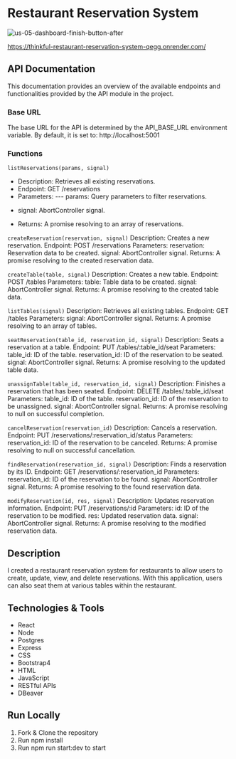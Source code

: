 # Restaurant Reservation System

![us-05-dashboard-finish-button-after](https://github.com/cmorgan3324/thinkful-reservation-system/assets/132379707/831b6e34-503f-490d-9622-219e8619c5cc)

https://thinkful-restaurant-reservation-system-qegg.onrender.com/

## API Documentation
This documentation provides an overview of the available endpoints and functionalities provided by the API module in the project.

### Base URL
The base URL for the API is determined by the API_BASE_URL environment variable. By default, it is set to:
http://localhost:5001

### Functions
`listReservations(params, signal)`
* Description: Retrieves all existing reservations.
* Endpoint: GET /reservations
* Parameters:
--- params: Query parameters to filter reservations.
- signal: AbortController signal.
* Returns: A promise resolving to an array of reservations.

`createReservation(reservation, signal)`
Description: Creates a new reservation.
Endpoint: POST /reservations
Parameters:
reservation: Reservation data to be created.
signal: AbortController signal.
Returns: A promise resolving to the created reservation data.

`createTable(table, signal)`
Description: Creates a new table.
Endpoint: POST /tables
Parameters:
table: Table data to be created.
signal: AbortController signal.
Returns: A promise resolving to the created table data.

`listTables(signal)`
Description: Retrieves all existing tables.
Endpoint: GET /tables
Parameters:
signal: AbortController signal.
Returns: A promise resolving to an array of tables.

`seatReservation(table_id, reservation_id, signal)`
Description: Seats a reservation at a table.
Endpoint: PUT /tables/:table_id/seat
Parameters:
table_id: ID of the table.
reservation_id: ID of the reservation to be seated.
signal: AbortController signal.
Returns: A promise resolving to the updated table data.

`unassignTable(table_id, reservation_id, signal)`
Description: Finishes a reservation that has been seated.
Endpoint: DELETE /tables/:table_id/seat
Parameters:
table_id: ID of the table.
reservation_id: ID of the reservation to be unassigned.
signal: AbortController signal.
Returns: A promise resolving to null on successful completion.

`cancelReservation(reservation_id)`
Description: Cancels a reservation.
Endpoint: PUT /reservations/:reservation_id/status
Parameters:
reservation_id: ID of the reservation to be canceled.
Returns: A promise resolving to null on successful cancellation.

`findReservation(reservation_id, signal)`
Description: Finds a reservation by its ID.
Endpoint: GET /reservations/:reservation_id
Parameters:
reservation_id: ID of the reservation to be found.
signal: AbortController signal.
Returns: A promise resolving to the found reservation data.

`modifyReservation(id, res, signal)`
Description: Updates reservation information.
Endpoint: PUT /reservations/:id
Parameters:
id: ID of the reservation to be modified.
res: Updated reservation data.
signal: AbortController signal.
Returns: A promise resolving to the modified reservation data.

## Description
I created a restaurant reservation system for restaurants to allow users to create, update, view, and delete reservations. With this application, users can also seat them at various tables within the restaurant.

## Technologies & Tools
 * React
 * Node
 * Postgres
 * Express
 * CSS
 * Bootstrap4
 * HTML
 * JavaScript
 * RESTful APIs
 * DBeaver
 
## Run Locally
 1. Fork & Clone the repository
 2. Run npm install
 3. Run npm run start:dev to start
